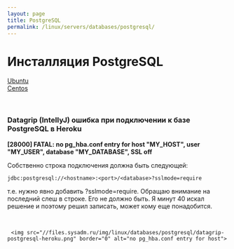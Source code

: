 ```yaml
---
layout: page
title: PostgreSQL
permalink: /linux/servers/databases/postgresql/
---
```


# Инсталляция PostgreSQL 

[Ubuntu](/linux/servers/databases/postgresql/install/ubuntu/)  
[Centos](/linux/servers/databases/postgresql/install/centos/)  


<br/>

### Datagrip (IntellyJ) ошибка при подключении к базе PostgreSQL в Heroku

**[28000] FATAL: no pg_hba.conf entry for host "MY_HOST", user "MY_USER", database "MY_DATABASE", SSL off**

Собственно строка подключения должна быть следующей:

    jdbc:postgresql://<hostname>:<port>/<database>?sslmode=require

т.е. нужно явно добавить ?sslmode=require. Обращаю внимание на последний слеш в строке. Его не должно быть. Я минут 40 искал решение и поэтому решил записать, может кому еще понадобится.

<br/>

<div align="center">

    <img src="//files.sysadm.ru/img/linux/databases/postgresql/datagrip-postgresql-heroku.png" border="0" alt="no pg_hba.conf entry for host">  

</div>

